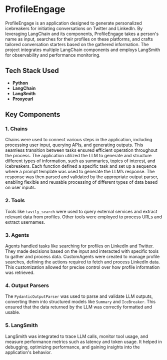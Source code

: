 # ProfileEngage

ProfileEngage is an application designed to generate personalized icebreakers for initiating conversations on Twitter and LinkedIn. By leveraging LangChain and its components, ProfileEngage takes a person's name as input, searches for their profiles on these platforms, and crafts tailored conversation starters based on the gathered information. The project integrates multiple LangChain components and employs LangSmith for observability and performance monitoring.

## Tech Stack Used

- **Python**
- **LangChain**
- **LangSmith**
- **Proxycurl**

## Key Components

### 1. Chains
Chains were used to connect various steps in the application, including processing user input, querying APIs, and generating outputs. This seamless transition between tasks ensured efficient operation throughout the process. The application utilized the LLM to generate and structure different types of information, such as summaries, topics of interest, and icebreakers. Each function defined a specific task and set up a sequence where a prompt template was used to generate the LLM’s response. The response was then parsed and validated by the appropriate output parser, enabling flexible and reusable processing of different types of data based on user inputs.

### 2. Tools
Tools like `tavily_search` were used to query external services and extract relevant data from profiles. Other tools were employed to process URLs and extract usernames.

### 3. Agents
Agents handled tasks like searching for profiles on LinkedIn and Twitter. They made decisions based on the input and interacted with specific tools to gather and process data. CustomAgents were created to manage profile searches, defining the actions required to fetch and process LinkedIn data. This customization allowed for precise control over how profile information was retrieved.

### 4. Output Parsers
The `PydanticOutputParser` was used to parse and validate LLM outputs, converting them into structured models like `Summary` and `IceBreaker`. This ensured that the data returned by the LLM was correctly formatted and usable.

### 5. LangSmith
LangSmith was integrated to trace LLM calls, monitor tool usage, and measure performance metrics such as latency and token usage. It helped in debugging, optimizing performance, and gaining insights into the application's behavior.

